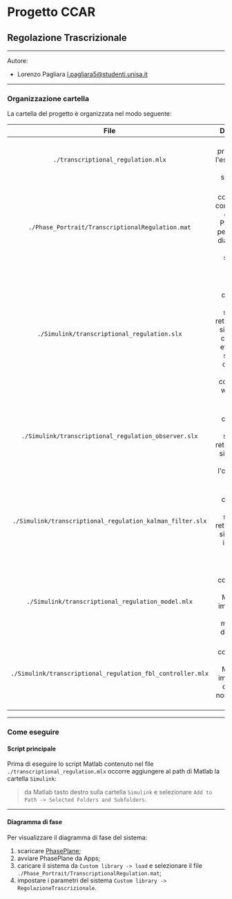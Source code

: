 # Progetto CCAR
	
## Regolazione Trascrizionale

***
Autore:
* Lorenzo Pagliara <l.pagliara5@studenti.unisa.it>

***
### Organizzazione cartella
La cartella del progetto è organizzata nel modo seguente:

|File|Descrizione| 
|:---:|:---:| 
|`./transcriptional_regulation.mlx`| É il file principale per l'esecuzione di tutte le simulazioni.|
|`./Phase_Portrait/TranscriptionalRegulation.mat`| É il file contenente la configurazione del plugin Phase Plane per ottenere il diagramma di fase del sistema in esame.|
|`./Simulink/transcriptional_regulation.slx`| É il file Simulink contenente l'intero schema di retroazione del sistema, che consente di effettuare lo switch del controllore mediante comando dal workspace.|
|`./Simulink/transcriptional_regulation_observer.slx`| É il file Simulink contenente l'intero schema di retroazione del sistema, con integrato l'osservatore.|
|`./Simulink/transcriptional_regulation_kalman_filter.slx`| É il file Simulink contenente l'intero schema di retroazione del sistema, con integrato il filtro di Kalman.|
|`./Simulink/transcriptional_regulation_model.mlx`| É il file contenente la funzione Matlab che implementa il modello matematico del sistema.|
|`./Simulink/transcriptional_regulation_fbl_controller.mlx`| É il file contenente la funzione Matlab che implementa il controllore non lineare del sistema.|

***
### Come eseguire
#### Script principale
Prima di eseguire lo script Matlab contenuto nel file `./transcriptional_regulation.mlx` occorre aggiungere al path di Matlab la cartella `Simulink`:

> da Matlab tasto destro sulla cartella `Simulink` e selezionare `Add to Path -> Selected Folders and Subfolders`.

***

#### Diagramma di fase
Per visualizzare il diagramma di fase del sistema:

1. scaricare [PhasePlane](https://it.mathworks.com/matlabcentral/fileexchange/91705-phase-plane-and-slope-field-apps?s_tid=srchtitle_Phase%2520Plane_2);
2. avviare PhasePlane da Apps;
3. caricare il sistema da `Custom library -> load` e selezionare il file `./Phase_Portrait/TranscriptionalRegulation.mat`;
4. impostare i parametri del sistema `Custom library -> RegolazioneTrascrizionale`.



